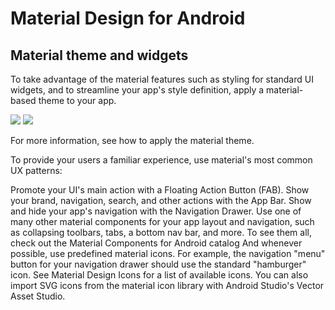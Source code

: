 # Material Design for Android

## Material theme and widgets

To take advantage of the material features such as styling for standard UI widgets, and to streamline your app's style definition, apply a material-based theme to your app.

<img src = "https://developer.android.com/design/material/images/MaterialDark.png">
<img src = "https://developer.android.com/design/material/images/MaterialLight.png">

For more information, see how to apply the material theme.

To provide your users a familiar experience, use material's most common UX patterns:

Promote your UI's main action with a Floating Action Button (FAB).
Show your brand, navigation, search, and other actions with the App Bar.
Show and hide your app's navigation with the Navigation Drawer.
Use one of many other material components for your app layout and navigation, such as collapsing toolbars, tabs, a bottom nav bar, and more. To see them all, check out the Material Components for Android catalog
And whenever possible, use predefined material icons. For example, the navigation "menu" button for your navigation drawer should use the standard "hamburger" icon. See Material Design Icons for a list of available icons. You can also import SVG icons from the material icon library with Android Studio's Vector Asset Studio.

